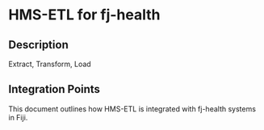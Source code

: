 # HMS-ETL for fj-health

## Description

Extract, Transform, Load

## Integration Points

This document outlines how HMS-ETL is integrated with fj-health systems in Fiji.
